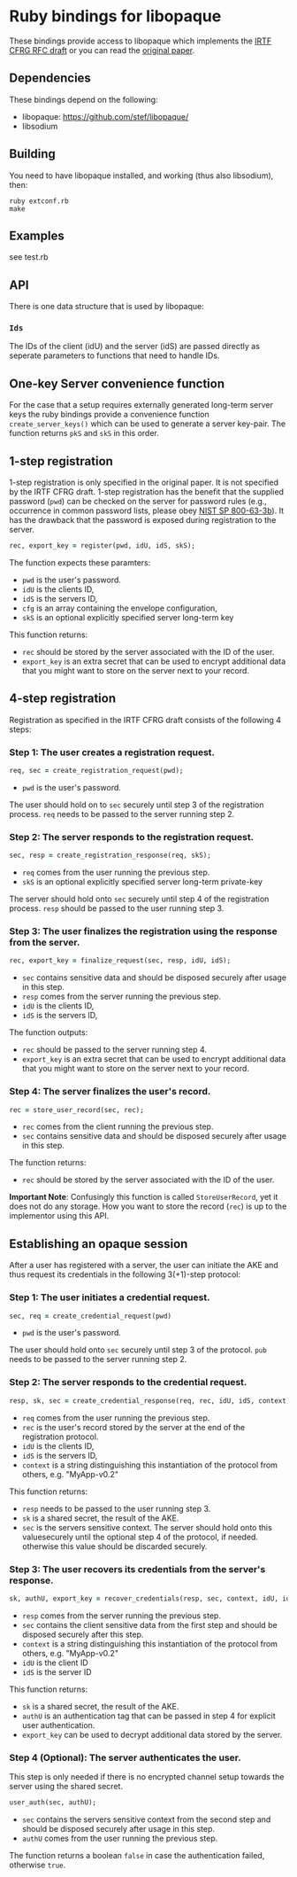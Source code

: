 # Ruby bindings for libopaque

These bindings provide access to libopaque which implements the
[IRTF CFRG RFC draft](https://github.com/cfrg/draft-irtf-cfrg-opaque)
or you can read the [original paper](https://eprint.iacr.org/2018/163).

## Dependencies

These bindings depend on the following:
 - libopaque: https://github.com/stef/libopaque/
 - libsodium

## Building

You need to have libopaque installed, and working (thus also libsodium), then:

```
ruby extconf.rb
make
```

## Examples

see test.rb

## API

There is one data structure that is used by libopaque:

### `Ids`

The IDs of the client (idU) and the server (idS) are passed directly
as seperate parameters to functions that need to handle IDs.

## One-key Server convenience function

For the case that a setup requires externally generated long-term
server keys the ruby bindings provide a convenience function
`create_server_keys()` which can be used to generate a server
key-pair. The function returns `pkS` and `skS` in this order.

## 1-step registration

1-step registration is only specified in the original paper. It is not
specified by the IRTF CFRG draft. 1-step registration has the benefit
that the supplied password (`pwd`) can be checked on the server for
password rules (e.g., occurrence in common password lists, please obey
[NIST SP 800-63-3b](https://pages.nist.gov/800-63-3/sp800-63b.html#memsecret)). It
has the drawback that the password is exposed during registration to the server.

```ruby
rec, export_key = register(pwd, idU, idS, skS);
```

The function expects these paramters:

 - `pwd` is the user's password.
 - `idU` is the clients ID,
 - `idS` is the servers ID,
 - `cfg` is an array containing the envelope configuration,
 - `skS` is an optional explicitly specified server long-term key

This function returns:

 - `rec` should be stored by the server associated with the ID of the user.
 - `export_key` is an extra secret that can be used to encrypt
   additional data that you might want to store on the server next to
   your record.

## 4-step registration

Registration as specified in the IRTF CFRG draft consists of the
following 4 steps:

### Step 1: The user creates a registration request.

```ruby
req, sec = create_registration_request(pwd);
```

- `pwd` is the user's password.

The user should hold on to `sec` securely until step 3 of the
registration process. `req` needs to be passed to the server running
step 2.

### Step 2: The server responds to the registration request.

```ruby
sec, resp = create_registration_response(req, skS);
```

 - `req` comes from the user running the previous step.
 - `skS` is an optional explicitly specified server long-term private-key

The server should hold onto `sec` securely until step 4 of the registration process.
`resp` should be passed to the user running step 3.

### Step 3: The user finalizes the registration using the response from the server.

```ruby
rec, export_key = finalize_request(sec, resp, idU, idS);
```

 - `sec` contains sensitive data and should be disposed securely after usage in this step.
 - `resp` comes from the server running the previous step.
 - `idU` is the clients ID,
 - `idS` is the servers ID,

The function outputs:

 - `rec` should be passed to the server running step 4.
 - `export_key` is an extra secret that can be used to encrypt
   additional data that you might want to store on the server next to
   your record.

### Step 4: The server finalizes the user's record.

```ruby
rec = store_user_record(sec, rec);
```

 - `rec` comes from the client running the previous step.
 - `sec` contains sensitive data and should be disposed securely after usage in this step.

The function returns:

 - `rec` should be stored by the server associated with the ID of the user.

**Important Note**: Confusingly this function is called `StoreUserRecord`, yet it
does not do any storage. How you want to store the record (`rec`) is up
to the implementor using this API.

## Establishing an opaque session

After a user has registered with a server, the user can initiate the
AKE and thus request its credentials in the following 3(+1)-step protocol:

### Step 1: The user initiates a credential request.

```ruby
sec, req = create_credential_request(pwd)
```

 - `pwd` is the user's password.

The user should hold onto `sec` securely until step 3 of the protocol.
`pub` needs to be passed to the server running step 2.

### Step 2: The server responds to the credential request.

```ruby
resp, sk, sec = create_credential_response(req, rec, idU, idS, context);
```

 - `req` comes from the user running the previous step.
 - `rec` is the user's record stored by the server at the end of the registration protocol.
 - `idU` is the clients ID,
 - `idS` is the servers ID,
 - `context` is a string distinguishing this instantiation of the protocol from others, e.g. "MyApp-v0.2"

This function returns:

 - `resp` needs to be passed to the user running step 3.
 - `sk` is a shared secret, the result of the AKE.
 - `sec` is the servers sensitive context. The server should hold onto
   this valuesecurely until the optional step 4 of the protocol, if
   needed. otherwise this value should be discarded securely.

### Step 3: The user recovers its credentials from the server's response.

```ruby
sk, authU, export_key = recover_credentials(resp, sec, context, idU, idS);
```

 - `resp` comes from the server running the previous step.
 - `sec` contains the client sensitive data from the first step and
   should be disposed securely after this step.
 - `context` is a string distinguishing this instantiation of the protocol from others, e.g. "MyApp-v0.2"
 - `idU` is the client ID
 - `idS` is the server ID

This function returns:

 - `sk` is a shared secret, the result of the AKE.
 - `authU` is an authentication tag that can be passed in step 4 for
   explicit user authentication.
 - `export_key` can be used to decrypt additional data stored by the server.

### Step 4 (Optional): The server authenticates the user.

This step is only needed if there is no encrypted channel setup
towards the server using the shared secret.

```ruby
user_auth(sec, authU);
```

 - `sec` contains the servers sensitive context from the second step
   and should be disposed securely after usage in this step.
 - `authU` comes from the user running the previous step.

The function returns a boolean `false` in case the authentication
failed, otherwise `true`.

